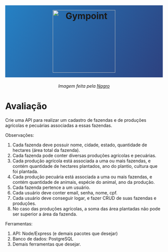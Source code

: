 <h1 align="center" style="background-image: -webkit-linear-gradient( -29deg, rgb(37, 129, 196) 0%, rgb(45, 65, 127) 100%); padding: 15px;">
  <img alt="Gympoint" title="Nagro" src="https://storage.googleapis.com/nagro-static/site/assets/img/Logo_Nagro_Branco.png" width="200px" />
</h1>

<p align="center"><i>Imagem feita pela <a href="https://nagro.com.br/">Nagro</a></i></p>

# Avaliação

Crie uma API para realizar um cadastro de fazendas e de produções agrícolas e pecuárias associadas a essas fazendas.

Observações:

01. Cada fazenda deve possuir nome, cidade, estado, quantidade de hectares (área total da fazenda).
02. Cada fazenda pode conter diversas produções agrícolas e pecuárias.
03. Cada produção agrícola está associada a uma ou mais fazendas, e contém quantidade de hectares plantados, ano do plantio, cultura que foi plantada.
04. Cada produção pecuária está associada a uma ou mais fazendas, e contém quantidade de animais, espécie do animal, ano da produção.
05. Cada fazenda pertence a um usuário.
06. Cada usuário deve conter email, senha, nome, cpf.
07. Cada usuário deve conseguir logar, e fazer CRUD de suas fazendas e produções.
08. No caso das produções agrícolas, a soma das área plantadas não pode ser superior a área da fazenda.

Ferramentas:

01. API: Node/Express (e demais pacotes que desejar)
02. Banco de dados: PostgreSQL
03. Demais ferramentas que desejar.
